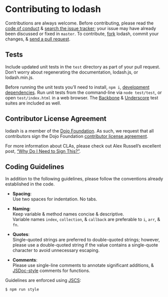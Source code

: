 # Contributing to lodash

Contributions are always welcome. Before contributing, please read the [code of conduct](https://github.com/lodash/lodash/blob/master/CODE_OF_CONDUCT.md) & [search the issue tracker](https://github.com/lodash/lodash/issues);
your issue may have already been discussed or fixed in `master`. To contribute, [fork](https://help.github.com/articles/fork-a-repo/) lodash, commit your changes, & [send a pull request](https://help.github.com/articles/using-pull-requests/).

## Tests

Include updated unit tests in the `test` directory as part of your pull request.
Don’t worry about regenerating the documentation, lodash.js, or lodash.min.js.

Before running the unit tests you’ll need to install, `npm i`, [development dependencies](https://docs.npmjs.com/files/package.json#devdependencies).
Run unit tests from the command-line via `node test/test`, or open `test/index.html` in a web browser.
The [Backbone](http://backbonejs.org/) & [Underscore](http://underscorejs.org/) test suites are included as well.

## Contributor License Agreement

lodash is a member of the [Dojo Foundation](http://dojofoundation.org/).
As such, we request that all contributors sign the Dojo Foundation [contributor license agreement](http://dojofoundation.org/about/claForm).

For more information about CLAs, please check out Alex Russell’s excellent post, [“Why Do I Need to Sign This?”](http://infrequently.org/2008/06/why-do-i-need-to-sign-this/).

## Coding Guidelines

In addition to the following guidelines, please follow the conventions already established in the code.

- **Spacing**:<br>
  Use two spaces for indentation. No tabs.

- **Naming**:<br>
  Keep variable & method names concise & descriptive.<br>
  Variable names `index`, `collection`, & `callback` are preferable to `i`, `arr`, & `fn`.

- **Quotes**:<br>
  Single-quoted strings are preferred to double-quoted strings; however, please use a double-quoted string if the value contains a single-quote character to avoid unnecessary escaping.

- **Comments**:<br>
  Please use single-line comments to annotate significant additions, & [JSDoc-style](http://www.2ality.com/2011/08/jsdoc-intro.html) comments for functions.

Guidelines are enforced using [JSCS](https://www.npmjs.com/package/jscs):

```bash
$ npm run style
```
